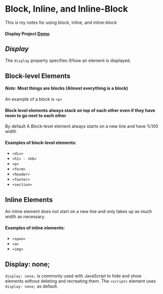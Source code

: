 # Block, Inline, and Inline-Block
This is my notes for using block, inline, and inline-block

#### Display Project <a href="https://haithamthabt.github.io/css/Display/index.html">Demo</a> 

## _Display_
The `display` property specifies if/how an element is displayed.

## Block-level Elements
#### _Note_: Most things are blocks (Almost everything is a block)
An example of a block is `<p>`
#### Block level elements always stack on top of each other even if they have room to go next to each other
By default A Block-level element always starts on a new line and have %100 width
#### Examples of block-level elements:
- `<div>`
- `<h1> - <h6>`
- `<p>`
- `<form>`
- `<header>`
- `<footer>`
- `<section>`


## Inline Elements
An inline element does not start on a new line and only takes up as much width as necessary.
#### Examples of inline elements:
- `<span>`
- `<a>`
- `<img>`



## Display: none;
`display: none;` is commonly used with JavaScript to hide and show elements without deleting and recreating them. 
The `<script>` element uses `display: none;` as default. 





